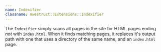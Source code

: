 ```yaml
---
name: Indexifier
classname: Awestruct::Extensions::Indexifier
---
```


The `Indexifier` simply scans all pages in the site for HTML pages ending *not* with `index.html`.
When it finds matching pages, it replaces it's output path with one that uses a
directory of the same name, and an `index.html` page.
